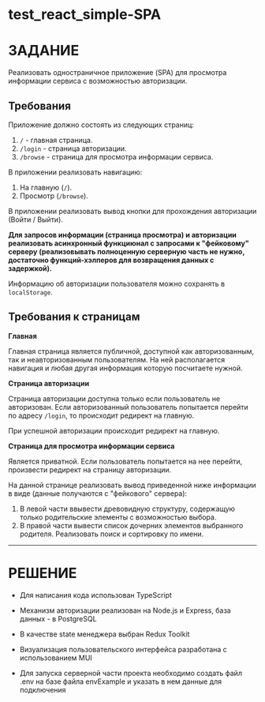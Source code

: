 # test_react_simple-SPA 

# ЗАДАНИЕ

Реализовать одностраничное приложение (SPA) для просмотра информации сервиса с возможностью авторизации.

## Требования

Приложение должно состоять из следующих страниц:

1. `/` - главная страница.
2. `/login` - страница авторизации.
3. `/browse` - страница для просмотра информации сервиса.

В приложении реализовать навигацию:

1. На главную (`/`).
2. Просмотр (`/browse`).

В приложении реализовать вывод кнопки для прохождения авторизации (Войти / Выйти).

**Для запросов информации (страница просмотра) и авторизации реализовать асинхронный функциюнал с запросами к "фейковому" серверу (реализовывать полноценную серверную часть не нужно, достаточно функций-хэлперов для возвращения данных с задержкой).**

Информацию об авторизации пользователя можно сохранять в ``localStorage``.

## Требования к страницам

**Главная**

Главная страница является публичной, доступной как авторизованным, так и неавторизованным пользователям. На ней располагается навигация и любая другая информация которую посчитаете нужной.

**Страница авторизации**

Страница авторизации доступна только если пользователь не авторизован. Если авторизованный пользователь попытается перейти по адресу `/login`, то происходит редирект на главную.

При успешной авторизации происходит редирект на главную.

**Страница для просмотра информации сервиса**

Является приватной. Если пользователь попытается на нее перейти, произвести редирект на страницу авторизации.

На данной странице реализовать вывод приведенной ниже информации в виде (данные получаются с "фейкового" сервера):

1. В левой части ввывести древовидную структуру, содержащую только родительские элементы с возможностью выбора.
2. В правой части вывести список дочерних элементов выбранного родителя. Реализовать поиск и сортировку по имени.

---

# РЕШЕНИЕ

- Для написания кода использован TypeScript

- Механизм авторизации реализован на Node.js и Express, база данных - в PostgreSQL

- В качестве state менеджера выбран Redux Toolkit

- Визуализация пользовательского интерфейса разработана с использованием MUI

- Для запуска серверной части проекта необходимо создать файл .env на базе файла envExample и указать в нем данные для подключения



